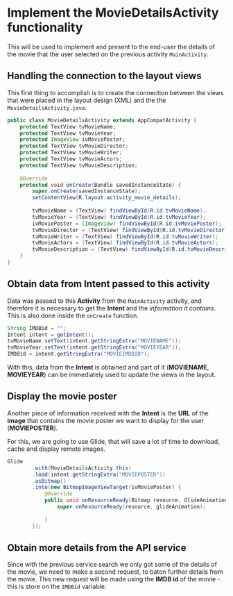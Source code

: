 # Implement the MovieDetailsActivity functionality
This will be used to implement and present to the end-user the details of the movie that the user selected on the previous activity `MainActivity`.

## Handling the connection to the layout views
This first thing to accomplish is to create the connection between the views that were placed in the layout design (XML) and the the `MovieDetailsActivity.java`.

````java
public class MovieDetailsActivity extends AppCompatActivity {  
    protected TextView tvMovieName;  
    protected TextView tvMovieYear;  
    protected ImageView ivMoviePoster;  
    protected TextView tvMovieDirector;  
    protected TextView tvMovieWriter;  
    protected TextView tvMovieActors;  
    protected TextView tvMovieDescription;  
  
    @Override  
    protected void onCreate(Bundle savedInstanceState) {  
        super.onCreate(savedInstanceState);  
        setContentView(R.layout.activity_movie_details);  
  
        tvMovieName = (TextView) findViewById(R.id.tvMovieName);  
        tvMovieYear = (TextView) findViewById(R.id.tvMovieYear);  
        ivMoviePoster = (ImageView) findViewById(R.id.ivMoviePoster);  
        tvMovieDirector = (TextView) findViewById(R.id.tvMovieDirector);  
        tvMovieWriter = (TextView) findViewById(R.id.tvMovieWriter);  
        tvMovieActors = (TextView) findViewById(R.id.tvMovieActors);  
        tvMovieDescription = (TextView) findViewById(R.id.tvMovieDescription);  
    }  
}  
````

## Obtain data from Intent passed to this activity
Data was passed to this **Activity** from the `MainActivity` activity, and therefore it is necessary to get the **Intent** and the _information it contains_. This is also done inside the `onCreate` function.

````java
String IMDBid = "";  
Intent intent = getIntent();  
tvMovieName.setText(intent.getStringExtra("MOVIENAME"));  
tvMovieYear.setText(intent.getStringExtra("MOVIEYEAR"));  
IMDBid = intent.getStringExtra("MOVIEIMDBID");
````

With this, data from the **Intent** is obtained and part of it (**MOVIENAME**, **MOVIEYEAR**) can be immediately used to update the views in the layout.

## Display the movie poster
Another piece of information received with the **Intent** is the **URL** of the **image** that contains the movie poster we want to display for the user (**MOVIEPOSTER**).

For this, we are going to use Glide, that will save a lot of time to download, cache and display remote images.

````java
Glide  
        .with(MovieDetailsActivity.this)  
        .load(intent.getStringExtra("MOVIEPOSTER"))  
        .asBitmap()  
        .into(new BitmapImageViewTarget(ivMoviePoster) {  
            @Override  
            public void onResourceReady(Bitmap resource, GlideAnimation\<? super Bitmap\> glideAnimation) {  
                super.onResourceReady(resource, glideAnimation);  
  
            }  
        });
````

## Obtain more details from the API service
Since with the previous service search we only got some of the details of the movie, we need to make a second request, to baton further details from the movie. This new request will be made using the **IMDB id** of the movie - this is store on the `IMDBid` variable.
